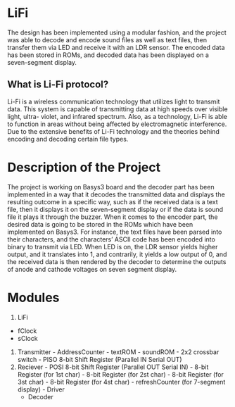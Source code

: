 # LiFi
The design has been implemented using a modular fashion, and the project was able to decode and encode sound files as well as text files, then transfer them via LED and receive it with an LDR sensor. The encoded data has been stored in ROMs, and decoded data has been displayed on a seven-segment display.

## What is Li-Fi protocol?
Li-Fi is a wireless communication technology that utilizes light to transmit data. This system is capable of transmitting data at high speeds over visible light, ultra- violet, and infrared spectrum. Also, as a technology, Li-Fi is able to function in areas without being affected by electromagnetic interference. Due to the extensive benefits of Li-Fi technology and the theories behind encoding and decoding certain file types.

# Description of the Project
The project is working on Basys3 board and the decoder part has been implemented in a way that it decodes the transmitted data and displays the resulting outcome in a specific way, such as if the received data is a text file, then it displays it on the seven-segment display or if the data is sound file it plays it through the buzzer. When it comes to the encoder part, the desired data is going to be stored in the ROMs which have been implemented on Basys3. For instance, the text files have been parsed into their characters, and the characters’ ASCII code has been encoded into binary to transmit via LED. When LED is on, the LDR sensor yields higher output, and it translates into 1, and contrarily, it yields a low output of 0, and the received data is then rendered by the decoder to determine the outputs of anode and cathode voltages on seven segment display.

# Modules
1. LiFi
  - fClock
  - sClock
  1. Transmitter
    - AddressCounter
    - textROM
    - soundROM
    - 2x2 crossbar switch
    - PISO 8-bit Shift Register (Parallel IN Serial OUT)
  2. Reciever
    - POSI 8-bit Shift Register (Parallel OUT Serial IN)
    - 8-bit Register (for 1st char)
    - 8-bit Register (for 2st char)
    - 8-bit Register (for 3st char)
    - 8-bit Register (for 4st char)
    - refreshCounter (for 7-segment display)
    - Driver
      - Decoder
